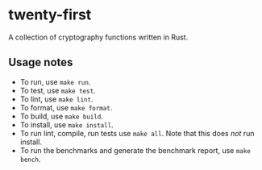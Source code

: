 # twenty-first

A collection of cryptography functions written in Rust.

## Usage notes

 - To run, use `make run`.
 - To test, use `make test`.
 - To lint, use `make lint`.
 - To format, use `make format`.
 - To build, use `make build`.
 - To install, use `make install`.
 - To run lint, compile, run tests use `make all`. Note that this does *not* run install.
 - To run the benchmarks and generate the benchmark report, use `make bench`.
